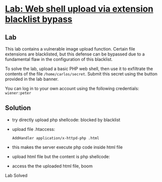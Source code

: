 # [Lab: Web shell upload via extension blacklist bypass](https://portswigger.net/web-security/file-upload/lab-file-upload-web-shell-upload-via-extension-blacklist-bypass)

## Lab

This lab contains a vulnerable image upload function. Certain file extensions are blacklisted, but this defense can be bypassed due to a fundamental flaw in the configuration of this blacklist.

To solve the lab, upload a basic PHP web shell, then use it to exfiltrate the contents of the file  `/home/carlos/secret`. Submit this secret using the button provided in the lab banner.

You can log in to your own account using the following credentials:  `wiener:peter`

## Solution

- try directly upload php shellcode: blocked by blacklist
- upload file .htaccess:

    ```htaccess
    AddHandler application/x-httpd-php .html
    ```

- this makes the server execute php code inside html file
- upload html file but the content is php shellcode:
- access the the uploaded html file, boom

Lab Solved
